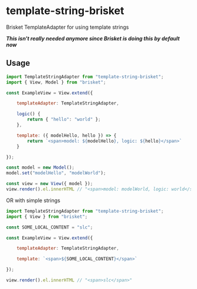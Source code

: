 # template-string-brisket
Brisket TemplateAdapter for using template strings

***This isn't really needed anymore since Brisket is doing this by default now***

## Usage

```js
import TemplateStringAdapter from "template-string-brisket";
import { View, Model } from "brisket";

const ExampleView = View.extend({

    templateAdapter: TemplateStringAdapter,

    logic() {
        return { "hello": "world" };
    },

    template: ({ modelHello, hello }) => {
        return `<span>model: ${modelHello}, logic: ${hello}</span>`
    }

});

const model = new Model();
model.set("modelHello", "modelWorld");

const view = new View({ model });
view.render().el.innerHTML // "<span>model: modelWorld, logic: world</span>"
```

OR with simple strings

```js
import TemplateStringAdapter from "template-string-brisket";
import { View } from "brisket";

const SOME_LOCAL_CONTENT = "slc";

const ExampleView = View.extend({

    templateAdapter: TemplateStringAdapter,

    template: `<span>${SOME_LOCAL_CONTENT}</span>`

});

view.render().el.innerHTML // "<span>slc</span>"
```
